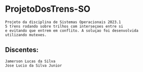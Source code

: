 # ProjetoDosTrens-SO
	Projeto da disciplina de Sistemas Operacionais 2023.1
	5 trens rodando sobre trilhos com interseçoes entre si
	e evitando que entrem em conflito. A soluçao foi desenvolvida
	utilizando mutexes.

## Discentes:
	Jamerson Lucas da Silva
	Jose Lucio da Silva Junior
